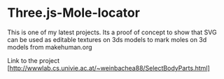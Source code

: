 # Three.js-Mole-locator
This is one of my latest projects. Its a proof of concept to show that SVG can be used as editable textures on 3ds models to mark moles on 3d models from makehuman.org

Link to the project [http://wwwlab.cs.univie.ac.at/~weinbachea88/SelectBodyParts.html]
